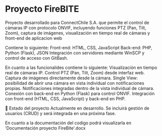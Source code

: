# Proyecto FireBITE
Proyecto desarrollado para ConnectChile S.A. que permite el control de cámaras IP con protocolo ONVIF, incluyendo funciones PTZ (Pan, Tilt, Zoom), captura de imágenes, visualización en tiempo real de cámaras y front-end de aplicacion web

Contiene lo siguiente:
Front-end: HTML, CSS, JavaScript
Back-end: PHP, Python (Flask), JSON 
Integración con servidores mediante WinSCP y control de acceso con GitBash.

En cuanto a las funcionalides contiene lo siguiente:
Visualización en tiempo real de cámaras IP.
Control PTZ (Pan, Tilt, Zoom) desde interfaz web.
Captura de imágenes directamente desde la cámara.
Single View: posibilidad de abrir una cámara en vista individual con notificaciones propias.
Notificaciones integradas dentro de la vista individual de cámara.
Conexión con back-end en Python (Flask) para control ONVIF.
Integración con front-end (HTML, CSS, JavaScript) y back-end en PHP.

📌 Estado del proyecto
Actualmente en desarrollo. Se incluirá gestión de usuarios (CRUD)  y será integrada en una próxima fase.

En cuanto a la documentación del codigo podrá visualizarla en 'Documentación proyecto FireBite'.docx

